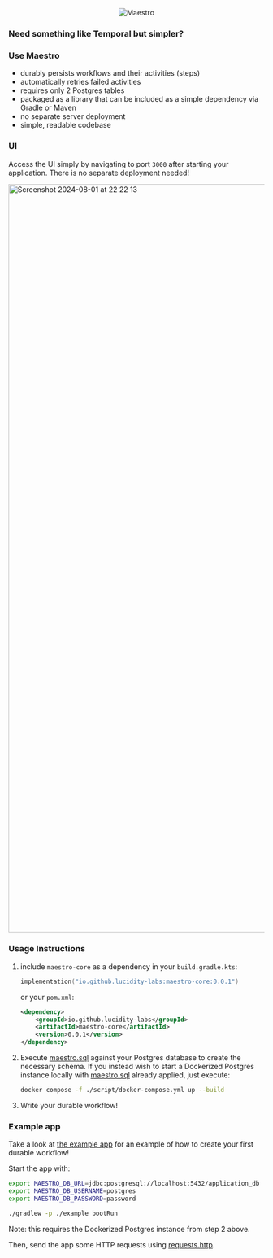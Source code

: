 <p align="center">
  <img src="https://github.com/user-attachments/assets/fc1169d0-6a38-45a8-88a7-016b3a7d0567" alt="Maestro">
</p>




### Need something like Temporal but simpler?

### Use Maestro

- durably persists workflows and their activities (steps)
- automatically retries failed activities
- requires only 2 Postgres tables
- packaged as a library that can be included as a simple dependency via Gradle or Maven
- no separate server deployment
- simple, readable codebase

### UI

Access the UI simply by navigating to port `3000` after starting your application. There is no separate deployment needed!

<img width="1471" alt="Screenshot 2024-08-01 at 22 22 13" src="https://github.com/user-attachments/assets/83138f77-5a7e-48eb-b4ad-d81cc1655a64">


### Usage Instructions

1. include `maestro-core` as a dependency in your `build.gradle.kts`:
    ```kotlin
    implementation("io.github.lucidity-labs:maestro-core:0.0.1")
    ```
    
    or your `pom.xml`:
    
    ```xml
    <dependency>
        <groupId>io.github.lucidity-labs</groupId>
        <artifactId>maestro-core</artifactId>
        <version>0.0.1</version>
    </dependency>
    ```
   
2. Execute [maestro.sql](./script/maestro.sql) against your Postgres database to create the necessary schema. If you instead wish to start a Dockerized Postgres instance locally with [maestro.sql](./script/maestro.sql) already applied, just execute: 
   ```bash 
   docker compose -f ./script/docker-compose.yml up --build
   ```

3. Write your durable workflow!

### Example app
Take a look at [the example app](./example) for an example of how to create your first durable workflow! 

Start the app with:
```bash
export MAESTRO_DB_URL=jdbc:postgresql://localhost:5432/application_db
export MAESTRO_DB_USERNAME=postgres
export MAESTRO_DB_PASSWORD=password

./gradlew -p ./example bootRun
```
Note: this requires the Dockerized Postgres instance from step 2 above.

Then, send the app some HTTP requests using [requests.http](./example/script/requests.http).
